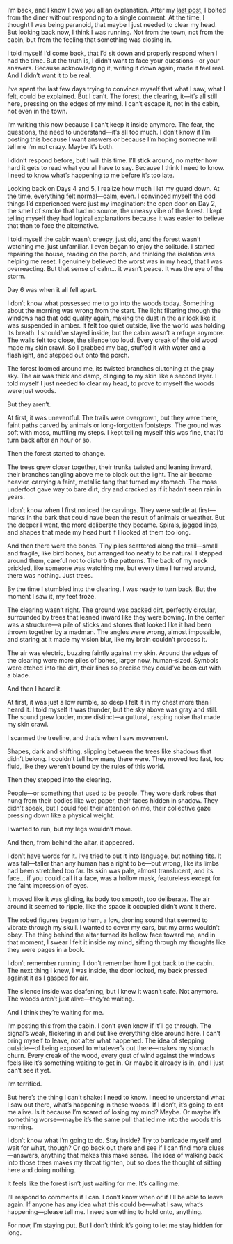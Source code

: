 
I’m back, and I know I owe you all an explanation. After my [last post](https://www.reddit.com/r/nosleep/s/3EDxZaI8nW), I bolted from the diner without responding to a single comment. At the time, I thought I was being paranoid, that maybe I just needed to clear my head. But looking back now, I think I was running. Not from the town, not from the cabin, but from the feeling that something was closing in.

I told myself I’d come back, that I’d sit down and properly respond when I had the time. But the truth is, I didn’t want to face your questions—or your answers. Because acknowledging it, writing it down again, made it feel real. And I didn’t want it to be real.

I’ve spent the last few days trying to convince myself that what I saw, what I felt, could be explained. But I can’t. The forest, the clearing, it—it’s all still here, pressing on the edges of my mind. I can’t escape it, not in the cabin, not even in the town.

I’m writing this now because I can’t keep it inside anymore. The fear, the questions, the need to understand—it’s all too much. I don’t know if I’m posting this because I want answers or because I’m hoping someone will tell me I’m not crazy. Maybe it’s both.

I didn’t respond before, but I will this time. I’ll stick around, no matter how hard it gets to read what you all have to say. Because I think I need to know. I need to know what’s happening to me before it’s too late.

Looking back on Days 4 and 5, I realize how much I let my guard down. At the time, everything felt normal—calm, even. I convinced myself the odd things I’d experienced were just my imagination: the open door on Day 2, the smell of smoke that had no source, the uneasy vibe of the forest. I kept telling myself they had logical explanations because it was easier to believe that than to face the alternative.

I told myself the cabin wasn’t creepy, just old, and the forest wasn’t watching me, just unfamiliar. I even began to enjoy the solitude. I started repairing the house, reading on the porch, and thinking the isolation was helping me reset. I genuinely believed the worst was in my head, that I was overreacting. But that sense of calm… it wasn’t peace. It was the eye of the storm.

Day 6 was when it all fell apart.

I don’t know what possessed me to go into the woods today. Something about the morning was wrong from the start. The light filtering through the windows had that odd quality again, making the dust in the air look like it was suspended in amber. It felt too quiet outside, like the world was holding its breath. I should’ve stayed inside, but the cabin wasn’t a refuge anymore. The walls felt too close, the silence too loud. Every creak of the old wood made my skin crawl. So I grabbed my bag, stuffed it with water and a flashlight, and stepped out onto the porch.

The forest loomed around me, its twisted branches clutching at the gray sky. The air was thick and damp, clinging to my skin like a second layer. I told myself I just needed to clear my head, to prove to myself the woods were just woods.

But they aren’t.

At first, it was uneventful. The trails were overgrown, but they were there, faint paths carved by animals or long-forgotten footsteps. The ground was soft with moss, muffling my steps. I kept telling myself this was fine, that I’d turn back after an hour or so.

Then the forest started to change.

The trees grew closer together, their trunks twisted and leaning inward, their branches tangling above me to block out the light. The air became heavier, carrying a faint, metallic tang that turned my stomach. The moss underfoot gave way to bare dirt, dry and cracked as if it hadn’t seen rain in years.

I don’t know when I first noticed the carvings. They were subtle at first—marks in the bark that could have been the result of animals or weather. But the deeper I went, the more deliberate they became. Spirals, jagged lines, and shapes that made my head hurt if I looked at them too long.

And then there were the bones. Tiny piles scattered along the trail—small and fragile, like bird bones, but arranged too neatly to be natural. I stepped around them, careful not to disturb the patterns. The back of my neck prickled, like someone was watching me, but every time I turned around, there was nothing. Just trees.

By the time I stumbled into the clearing, I was ready to turn back. But the moment I saw it, my feet froze.

The clearing wasn’t right. The ground was packed dirt, perfectly circular, surrounded by trees that leaned inward like they were bowing. In the center was a structure—a pile of sticks and stones that looked like it had been thrown together by a madman. The angles were wrong, almost impossible, and staring at it made my vision blur, like my brain couldn’t process it.

The air was electric, buzzing faintly against my skin. Around the edges of the clearing were more piles of bones, larger now, human-sized. Symbols were etched into the dirt, their lines so precise they could’ve been cut with a blade.

And then I heard it.

At first, it was just a low rumble, so deep I felt it in my chest more than I heard it. I told myself it was thunder, but the sky above was gray and still. The sound grew louder, more distinct—a guttural, rasping noise that made my skin crawl.

I scanned the treeline, and that’s when I saw movement.

Shapes, dark and shifting, slipping between the trees like shadows that didn’t belong. I couldn’t tell how many there were. They moved too fast, too fluid, like they weren’t bound by the rules of this world.

Then they stepped into the clearing.

People—or something that used to be people. They wore dark robes that hung from their bodies like wet paper, their faces hidden in shadow. They didn’t speak, but I could feel their attention on me, their collective gaze pressing down like a physical weight.

I wanted to run, but my legs wouldn’t move.

And then, from behind the altar, it appeared.

I don’t have words for it. I’ve tried to put it into language, but nothing fits. It was tall—taller than any human has a right to be—but wrong, like its limbs had been stretched too far. Its skin was pale, almost translucent, and its face… if you could call it a face, was a hollow mask, featureless except for the faint impression of eyes.

It moved like it was gliding, its body too smooth, too deliberate. The air around it seemed to ripple, like the space it occupied didn’t want it there.

The robed figures began to hum, a low, droning sound that seemed to vibrate through my skull. I wanted to cover my ears, but my arms wouldn’t obey. The thing behind the altar turned its hollow face toward me, and in that moment, I swear I felt it inside my mind, sifting through my thoughts like they were pages in a book.

I don’t remember running. I don’t remember how I got back to the cabin. The next thing I knew, I was inside, the door locked, my back pressed against it as I gasped for air.

The silence inside was deafening, but I knew it wasn’t safe. Not anymore. The woods aren’t just alive—they’re waiting.

And I think they’re waiting for me.


I’m posting this from the cabin. I don’t even know if it’ll go through. The signal’s weak, flickering in and out like everything else around here. I can’t bring myself to leave, not after what happened. The idea of stepping outside—of being exposed to whatever’s out there—makes my stomach churn. Every creak of the wood, every gust of wind against the windows feels like it’s something waiting to get in. Or maybe it already is in, and I just can’t see it yet.

I’m terrified.

But here’s the thing I can’t shake: I need to know. I need to understand what I saw out there, what’s happening in these woods. If I don’t, it’s going to eat me alive. Is it because I’m scared of losing my mind? Maybe. Or maybe it’s something worse—maybe it’s the same pull that led me into the woods this morning.

I don’t know what I’m going to do. Stay inside? Try to barricade myself and wait for what, though? Or go back out there and see if I can find more clues—answers, anything that makes this make sense. The idea of walking back into those trees makes my throat tighten, but so does the thought of sitting here and doing nothing.

It feels like the forest isn’t just waiting for me. It’s calling me.

I’ll respond to comments if I can. I don’t know when or if I’ll be able to leave again. If anyone has any idea what this could be—what I saw, what’s happening—please tell me. I need something to hold onto, anything.

For now, I’m staying put. But I don’t think it’s going to let me stay hidden for long.

